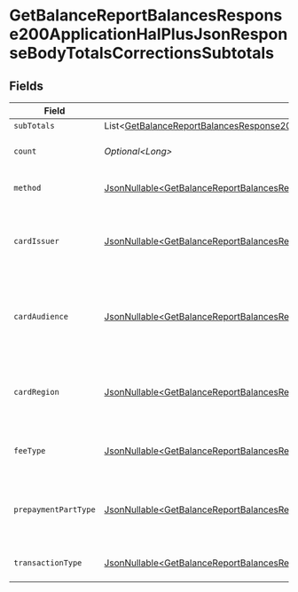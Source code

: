 # GetBalanceReportBalancesResponse200ApplicationHalPlusJsonResponseBodyTotalsCorrectionsSubtotals


## Fields

| Field                                                                                                                                                                                                                                                          | Type                                                                                                                                                                                                                                                           | Required                                                                                                                                                                                                                                                       | Description                                                                                                                                                                                                                                                    | Example                                                                                                                                                                                                                                                        |
| -------------------------------------------------------------------------------------------------------------------------------------------------------------------------------------------------------------------------------------------------------------- | -------------------------------------------------------------------------------------------------------------------------------------------------------------------------------------------------------------------------------------------------------------- | -------------------------------------------------------------------------------------------------------------------------------------------------------------------------------------------------------------------------------------------------------------- | -------------------------------------------------------------------------------------------------------------------------------------------------------------------------------------------------------------------------------------------------------------- | -------------------------------------------------------------------------------------------------------------------------------------------------------------------------------------------------------------------------------------------------------------- |
| `subTotals`                                                                                                                                                                                                                                                    | List\<[GetBalanceReportBalancesResponse200ApplicationHalPlusJsonResponseBodyTotalsCorrectionsPendingSubTotals](../../models/operations/GetBalanceReportBalancesResponse200ApplicationHalPlusJsonResponseBodyTotalsCorrectionsPendingSubTotals.md)>             | :heavy_minus_sign:                                                                                                                                                                                                                                             | N/A                                                                                                                                                                                                                                                            |                                                                                                                                                                                                                                                                |
| `count`                                                                                                                                                                                                                                                        | *Optional\<Long>*                                                                                                                                                                                                                                              | :heavy_minus_sign:                                                                                                                                                                                                                                             | Number of transactions of this type                                                                                                                                                                                                                            | 50                                                                                                                                                                                                                                                             |
| `method`                                                                                                                                                                                                                                                       | [JsonNullable\<GetBalanceReportBalancesResponse200ApplicationHalPlusJsonResponseBodyTotalsCorrectionsMethod>](../../models/operations/GetBalanceReportBalancesResponse200ApplicationHalPlusJsonResponseBodyTotalsCorrectionsMethod.md)                         | :heavy_minus_sign:                                                                                                                                                                                                                                             | Payment type of the transactions                                                                                                                                                                                                                               | creditcard                                                                                                                                                                                                                                                     |
| `cardIssuer`                                                                                                                                                                                                                                                   | [JsonNullable\<GetBalanceReportBalancesResponse200ApplicationHalPlusJsonResponseBodyTotalsCorrectionsCardIssuer>](../../models/operations/GetBalanceReportBalancesResponse200ApplicationHalPlusJsonResponseBodyTotalsCorrectionsCardIssuer.md)                 | :heavy_minus_sign:                                                                                                                                                                                                                                             | In case of payments transactions with card, the card issuer will be available                                                                                                                                                                                  | amex                                                                                                                                                                                                                                                           |
| `cardAudience`                                                                                                                                                                                                                                                 | [JsonNullable\<GetBalanceReportBalancesResponse200ApplicationHalPlusJsonResponseBodyTotalsCorrectionsCardAudience>](../../models/operations/GetBalanceReportBalancesResponse200ApplicationHalPlusJsonResponseBodyTotalsCorrectionsCardAudience.md)             | :heavy_minus_sign:                                                                                                                                                                                                                                             | In case of payments trnsactions with card, the card audience will be available.                                                                                                                                                                                | other                                                                                                                                                                                                                                                          |
| `cardRegion`                                                                                                                                                                                                                                                   | [JsonNullable\<GetBalanceReportBalancesResponse200ApplicationHalPlusJsonResponseBodyTotalsCorrectionsCardRegion>](../../models/operations/GetBalanceReportBalancesResponse200ApplicationHalPlusJsonResponseBodyTotalsCorrectionsCardRegion.md)                 | :heavy_minus_sign:                                                                                                                                                                                                                                             | In case of payments transactions with card, the card region will be available.                                                                                                                                                                                 | domestic                                                                                                                                                                                                                                                       |
| `feeType`                                                                                                                                                                                                                                                      | [JsonNullable\<GetBalanceReportBalancesResponse200ApplicationHalPlusJsonResponseBodyTotalsCorrectionsFeeType>](../../models/operations/GetBalanceReportBalancesResponse200ApplicationHalPlusJsonResponseBodyTotalsCorrectionsFeeType.md)                       | :heavy_minus_sign:                                                                                                                                                                                                                                             | Present when the transaction represents a fee.                                                                                                                                                                                                                 | payment-fee                                                                                                                                                                                                                                                    |
| `prepaymentPartType`                                                                                                                                                                                                                                           | [JsonNullable\<GetBalanceReportBalancesResponse200ApplicationHalPlusJsonResponseBodyTotalsCorrectionsPrepaymentPartType>](../../models/operations/GetBalanceReportBalancesResponse200ApplicationHalPlusJsonResponseBodyTotalsCorrectionsPrepaymentPartType.md) | :heavy_minus_sign:                                                                                                                                                                                                                                             | Prepayment part: fee itself, reimbursement, discount, VAT or rounding compensation.                                                                                                                                                                            | fee                                                                                                                                                                                                                                                            |
| `transactionType`                                                                                                                                                                                                                                              | [JsonNullable\<GetBalanceReportBalancesResponse200ApplicationHalPlusJsonResponseBodyTotalsCorrectionsTransactionType>](../../models/operations/GetBalanceReportBalancesResponse200ApplicationHalPlusJsonResponseBodyTotalsCorrectionsTransactionType.md)       | :heavy_minus_sign:                                                                                                                                                                                                                                             | Represents the transaction type                                                                                                                                                                                                                                | payment                                                                                                                                                                                                                                                        |